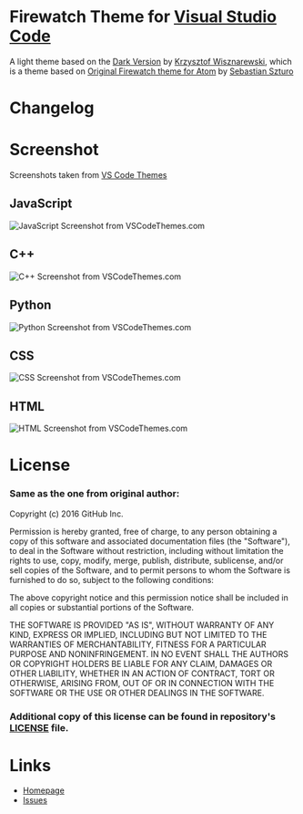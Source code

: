 # Firewatch Theme for [Visual Studio Code](http://code.visualstudio.com) #

A light theme based on the [Dark Version](https://gitlab.com/ulthes/firewatch-theme-vscode) by [Krzysztof Wisznarewski](https://gitlab.com/ulthes), which is a theme based on [Original Firewatch theme for Atom](https://atom.io/themes/firewatch-syntax) by [Sebastian Szturo](https://github.com/SebastianSzturo)

# Changelog #


# Screenshot #

Screenshots taken from [VS Code Themes](https://vscodethemes.com/e/tbremer.theme-firewatch-light/firewatch-light-theme)

## JavaScript ## 
![JavaScript Screenshot from VSCodeThemes.com](https://vscodethemes.com/e/tbremer.theme-firewatch-light/firewatch-light-theme.svg?language=javascript)


## C++ ##
![C++ Screenshot from VSCodeThemes.com](https://vscodethemes.com/e/tbremer.theme-firewatch-light/firewatch-light-theme.svg?language=cpp)

## Python ##
![Python Screenshot from VSCodeThemes.com](https://vscodethemes.com/e/tbremer.theme-firewatch-light/firewatch-light-theme.svg?language=python)

## CSS ##
![CSS Screenshot from VSCodeThemes.com](https://vscodethemes.com/e/tbremer.theme-firewatch-light/firewatch-light-theme.svg?language=css)

## HTML ##
![HTML Screenshot from VSCodeThemes.com](https://vscodethemes.com/e/tbremer.theme-firewatch-light/firewatch-light-theme.svg?language=html)

# License #

### Same as the one from original author: ###


Copyright (c) 2016 GitHub Inc.

Permission is hereby granted, free of charge, to any person obtaining a copy of this software and associated documentation files (the "Software"), to deal in the Software without restriction, including without limitation the rights to use, copy, modify, merge, publish, distribute, sublicense, and/or sell copies of the Software, and to permit persons to whom the Software is furnished to do so, subject to the following conditions:

The above copyright notice and this permission notice shall be included in all copies or substantial portions of the Software.

THE SOFTWARE IS PROVIDED "AS IS", WITHOUT WARRANTY OF ANY KIND, EXPRESS OR IMPLIED, INCLUDING BUT NOT LIMITED TO THE WARRANTIES OF MERCHANTABILITY, FITNESS FOR A PARTICULAR PURPOSE AND NONINFRINGEMENT. IN NO EVENT SHALL THE AUTHORS OR COPYRIGHT HOLDERS BE LIABLE FOR ANY CLAIM, DAMAGES OR OTHER LIABILITY, WHETHER IN AN ACTION OF CONTRACT, TORT OR OTHERWISE, ARISING FROM, OUT OF OR IN CONNECTION WITH THE SOFTWARE OR THE USE OR OTHER DEALINGS IN THE SOFTWARE.

### Additional copy of this license can be found in repository's [LICENSE](https://github.com/tbremer/firewatch-theme-light-vscode/blob/main/LICENSE) file. ###

# Links #

- [Homepage](https://github.com/tbremer/firewatch-theme-light-vscode)
- [Issues](https://github.com/tbremer/firewatch-theme-light-vscode/issues)